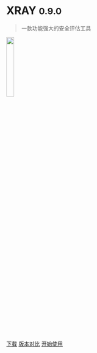 # XRAY <small>0.9.0</small>

> 一款功能强大的安全评估工具

<img src="https://chaitin.github.io/xray/assets/index-img.png" style="width: 20%; height: 20%">

[下载](https://github.com/chaitin/xray/releases)
[版本对比](/generic/compare)
[开始使用](/generic/README?id=🚀-快速使用)
